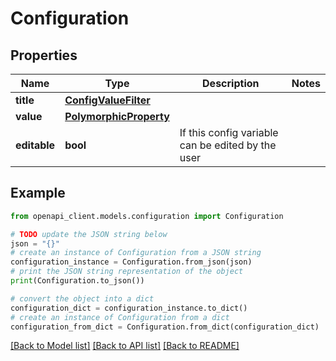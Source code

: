 # Configuration


## Properties

Name | Type | Description | Notes
------------ | ------------- | ------------- | -------------
**title** | [**ConfigValueFilter**](ConfigValueFilter.md) |  | 
**value** | [**PolymorphicProperty**](PolymorphicProperty.md) |  | 
**editable** | **bool** | If this config variable can be edited by the user | 

## Example

```python
from openapi_client.models.configuration import Configuration

# TODO update the JSON string below
json = "{}"
# create an instance of Configuration from a JSON string
configuration_instance = Configuration.from_json(json)
# print the JSON string representation of the object
print(Configuration.to_json())

# convert the object into a dict
configuration_dict = configuration_instance.to_dict()
# create an instance of Configuration from a dict
configuration_from_dict = Configuration.from_dict(configuration_dict)
```
[[Back to Model list]](../README.md#documentation-for-models) [[Back to API list]](../README.md#documentation-for-api-endpoints) [[Back to README]](../README.md)


